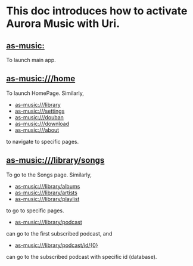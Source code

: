 # This doc introduces how to activate Aurora Music with Uri.

## [as-music:](as-music:)

To launch main app.

## [as-music:///home](as-music:///home)

To launch HomePage. Similarly,

* [as-music:///library](as-music:///library)
* [as-music:///settings](as-music:///settings)
* [as-music:///douban](as-music:///douban)
* [as-music:///download](as-music:///download)
* [as-music:///about](as-music:///about)

to navigate to specific pages.

## [as-music:///library/songs](as-music:///library/songs)

To go to the Songs page. Similarly,

* [as-music:///library/albums](as-music:///library/albums)
* [as-music:///library/artists](as-music:///library/artists)
* [as-music:///library/playlist](as-music:///library/playlist)

to go to specific pages.

* [as-music:///library/podcast](as-music:///library/podcast)

can go to the first subscribed podcast, and

* [as-music:///library/podcast/id/{0}](as-music:///library/podcast/id/{0})

can go to the subscribed podcast with specific id (database).


